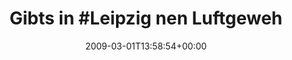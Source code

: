 ---
retweeted: false
source: <a href="http://twitter.com" rel="nofollow">Twitter Web Client</a>
entities:
  hashtags:
  - text: Leipzig
    indices:
    - '9'
    - '17'
  symbols: []
  user_mentions: []
  urls: []
display_text_range:
- '0'
- '140'
favorite_count: '0'
id_str: '1265412417'
truncated: false
retweet_count: '0'
id: '1265412417'
created_at: Sun Mar 01 13:58:54 +0000 2009
favorited: false
full_text: 'Gibts in #Leipzig nen Luftgewehrverleih?  Das Wetter führt zu offenen
  Autofenstern & akustischer Luftverschmutzung (Jump) vor meinem Fenster'
lang: de
tags:
- Leipzig
- pesos:twitter
date: '2009-03-01T13:58:54+00:00'
src: https://twitter.com/bascht/status/1265412417
original_url: https://twitter.com/bascht/status/1265412417
type: twitter_tweet
text: 'Gibts in #Leipzig nen Luftgewehrverleih?  Das Wetter führt zu offenen Autofenstern
  & akustischer Luftverschmutzung (Jump) vor meinem Fenster'
title: 'Gibts in #Leipzig nen Luftgeweh'

---